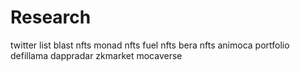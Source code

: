 # Research
twitter list
blast nfts
monad nfts
fuel nfts
bera nfts
animoca portfolio
defillama 
dappradar
zkmarket
mocaverse
